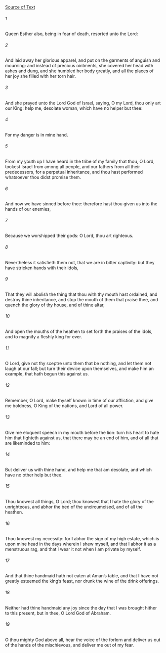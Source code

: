 [Source of Text](https://github.com/scrollmapper/bible_databases_deuterocanonical)

###### 1
Queen Esther also, being in fear of death, resorted unto the Lord:

###### 2
And laid away her glorious apparel, and put on the garments of anguish and mourning: and instead of precious ointments, she covered her head with ashes and dung, and she humbled her body greatly, and all the places of her joy she filled with her torn hair.

###### 3
And she prayed unto the Lord God of Israel, saying, O my Lord, thou only art our King: help me, desolate woman, which have no helper but thee:

###### 4
For my danger is in mine hand.

###### 5
From my youth up I have heard in the tribe of my family that thou, O Lord, tookest Israel from among all people, and our fathers from all their predecessors, for a perpetual inheritance, and thou hast performed whatsoever thou didst promise them.

###### 6
And now we have sinned before thee: therefore hast thou given us into the hands of our enemies,

###### 7
Because we worshipped their gods: O Lord, thou art righteous.

###### 8
Nevertheless it satisfieth them not, that we are in bitter captivity: but they have stricken hands with their idols,

###### 9
That they will abolish the thing that thou with thy mouth hast ordained, and destroy thine inheritance, and stop the mouth of them that praise thee, and quench the glory of thy house, and of thine altar,

###### 10
And open the mouths of the heathen to set forth the praises of the idols, and to magnify a fleshly king for ever.

###### 11
O Lord, give not thy sceptre unto them that be nothing, and let them not laugh at our fall; but turn their device upon themselves, and make him an example, that hath begun this against us.

###### 12
Remember, O Lord, make thyself known in time of our affliction, and give me boldness, O King of the nations, and Lord of all power.

###### 13
Give me eloquent speech in my mouth before the lion: turn his heart to hate him that fighteth against us, that there may be an end of him, and of all that are likeminded to him:

###### 14
But deliver us with thine hand, and help me that am desolate, and which have no other help but thee.

###### 15
Thou knowest all things, O Lord; thou knowest that I hate the glory of the unrighteous, and abhor the bed of the uncircumcised, and of all the heathen.

###### 16
Thou knowest my necessity: for I abhor the sign of my high estate, which is upon mine head in the days wherein I shew myself, and that I abhor it as a menstruous rag, and that I wear it not when I am private by myself.

###### 17
And that thine handmaid hath not eaten at Aman’s table, and that I have not greatly esteemed the king’s feast, nor drunk the wine of the drink offerings.

###### 18
Neither had thine handmaid any joy since the day that I was brought hither to this present, but in thee, O Lord God of Abraham.

###### 19
O thou mighty God above all, hear the voice of the forlorn and deliver us out of the hands of the mischievous, and deliver me out of my fear.